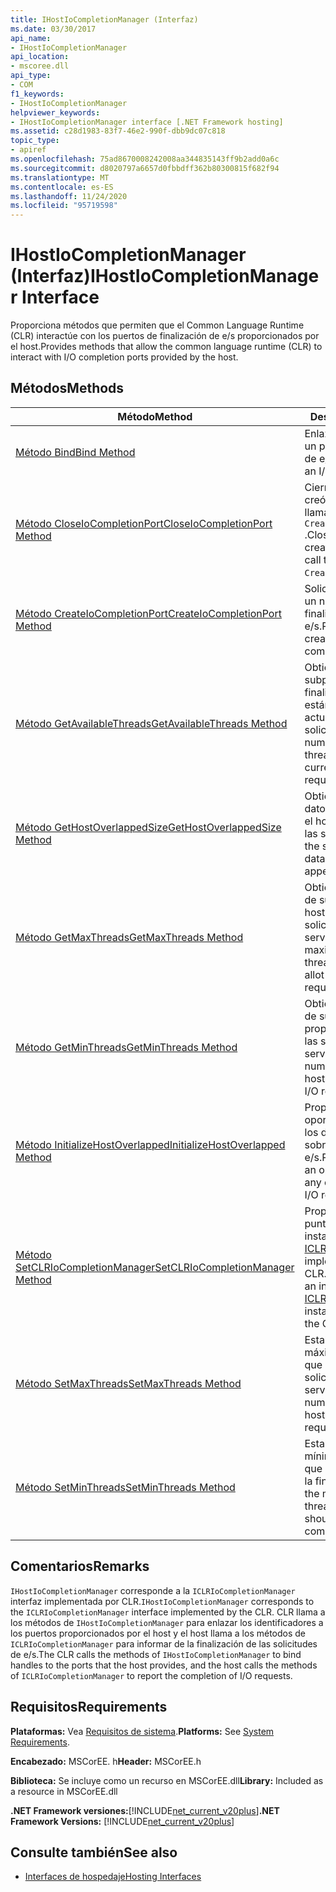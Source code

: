```yaml
---
title: IHostIoCompletionManager (Interfaz)
ms.date: 03/30/2017
api_name:
- IHostIoCompletionManager
api_location:
- mscoree.dll
api_type:
- COM
f1_keywords:
- IHostIoCompletionManager
helpviewer_keywords:
- IHostIoCompletionManager interface [.NET Framework hosting]
ms.assetid: c28d1983-83f7-46e2-990f-dbb9dc07c818
topic_type:
- apiref
ms.openlocfilehash: 75ad8670008242008aa344835143ff9b2add0a6c
ms.sourcegitcommit: d8020797a6657d0fbbdff362b80300815f682f94
ms.translationtype: MT
ms.contentlocale: es-ES
ms.lasthandoff: 11/24/2020
ms.locfileid: "95719598"
---
```

# <a name="ihostiocompletionmanager-interface"></a><span data-ttu-id="619e3-102">IHostIoCompletionManager (Interfaz)</span><span class="sxs-lookup"><span data-stu-id="619e3-102">IHostIoCompletionManager Interface</span></span>

<span data-ttu-id="619e3-103">Proporciona métodos que permiten que el Common Language Runtime (CLR) interactúe con los puertos de finalización de e/s proporcionados por el host.</span><span class="sxs-lookup"><span data-stu-id="619e3-103">Provides methods that allow the common language runtime (CLR) to interact with I/O completion ports provided by the host.</span></span>  
  
## <a name="methods"></a><span data-ttu-id="619e3-104">Métodos</span><span class="sxs-lookup"><span data-stu-id="619e3-104">Methods</span></span>  
  
|<span data-ttu-id="619e3-105">Método</span><span class="sxs-lookup"><span data-stu-id="619e3-105">Method</span></span>|<span data-ttu-id="619e3-106">Descripción</span><span class="sxs-lookup"><span data-stu-id="619e3-106">Description</span></span>|  
|------------|-----------------|  
|[<span data-ttu-id="619e3-107">Método Bind</span><span class="sxs-lookup"><span data-stu-id="619e3-107">Bind Method</span></span>](ihostiocompletionmanager-bind-method.md)|<span data-ttu-id="619e3-108">Enlaza un identificador a un puerto de finalización de e/s.</span><span class="sxs-lookup"><span data-stu-id="619e3-108">Binds a handle to an I/O completion port.</span></span>|  
|[<span data-ttu-id="619e3-109">Método CloseIoCompletionPort</span><span class="sxs-lookup"><span data-stu-id="619e3-109">CloseIoCompletionPort Method</span></span>](ihostiocompletionmanager-closeiocompletionport-method.md)|<span data-ttu-id="619e3-110">Cierra un puerto que se creó mediante una llamada anterior a `CreateIoCompletionPort` .</span><span class="sxs-lookup"><span data-stu-id="619e3-110">Closes a port that was created through an earlier call to `CreateIoCompletionPort`.</span></span>|  
|[<span data-ttu-id="619e3-111">Método CreateIoCompletionPort</span><span class="sxs-lookup"><span data-stu-id="619e3-111">CreateIoCompletionPort Method</span></span>](ihostiocompletionmanager-createiocompletionport-method.md)|<span data-ttu-id="619e3-112">Solicita que el host cree un nuevo puerto de finalización de e/s.</span><span class="sxs-lookup"><span data-stu-id="619e3-112">Requests that the host create a new I/O completion port.</span></span>|  
|[<span data-ttu-id="619e3-113">Método GetAvailableThreads</span><span class="sxs-lookup"><span data-stu-id="619e3-113">GetAvailableThreads Method</span></span>](ihostiocompletionmanager-getavailablethreads-method.md)|<span data-ttu-id="619e3-114">Obtiene el número de subprocesos de finalización de e/s que no están procesando actualmente solicitudes.</span><span class="sxs-lookup"><span data-stu-id="619e3-114">Gets the number of I/O completion threads that are not currently processing requests.</span></span>|  
|[<span data-ttu-id="619e3-115">Método GetHostOverlappedSize</span><span class="sxs-lookup"><span data-stu-id="619e3-115">GetHostOverlappedSize Method</span></span>](ihostiocompletionmanager-gethostoverlappedsize-method.md)|<span data-ttu-id="619e3-116">Obtiene el tamaño de los datos personalizados que el host pretende anexar a las solicitudes de e/s.</span><span class="sxs-lookup"><span data-stu-id="619e3-116">Gets the size of any custom data the host intends to append to I/O requests.</span></span>|  
|[<span data-ttu-id="619e3-117">Método GetMaxThreads</span><span class="sxs-lookup"><span data-stu-id="619e3-117">GetMaxThreads Method</span></span>](ihostiocompletionmanager-getmaxthreads-method.md)|<span data-ttu-id="619e3-118">Obtiene el número máximo de subprocesos que el host puede asignar a las solicitudes de e/s de servicio.</span><span class="sxs-lookup"><span data-stu-id="619e3-118">Gets the maximum number of threads that the host can allot to service I/O requests.</span></span>|  
|[<span data-ttu-id="619e3-119">Método GetMinThreads</span><span class="sxs-lookup"><span data-stu-id="619e3-119">GetMinThreads Method</span></span>](ihostiocompletionmanager-getminthreads-method.md)|<span data-ttu-id="619e3-120">Obtiene el número mínimo de subprocesos que proporciona el host para las solicitudes de e/s de servicio.</span><span class="sxs-lookup"><span data-stu-id="619e3-120">Gets the minimum number of threads that the host provides to service I/O requests.</span></span>|  
|[<span data-ttu-id="619e3-121">Método InitializeHostOverlapped</span><span class="sxs-lookup"><span data-stu-id="619e3-121">InitializeHostOverlapped Method</span></span>](ihostiocompletionmanager-initializehostoverlapped-method.md)|<span data-ttu-id="619e3-122">Proporciona al host la oportunidad de inicializar los datos personalizados sobre una solicitud de e/s.</span><span class="sxs-lookup"><span data-stu-id="619e3-122">Provides the host with an opportunity to initialize any custom data about an I/O request.</span></span>|  
|[<span data-ttu-id="619e3-123">Método SetCLRIoCompletionManager</span><span class="sxs-lookup"><span data-stu-id="619e3-123">SetCLRIoCompletionManager Method</span></span>](ihostiocompletionmanager-setclriocompletionmanager-method.md)|<span data-ttu-id="619e3-124">Proporciona al host un puntero de interfaz a una instancia de [ICLRIoCompletionManager](iclriocompletionmanager-interface.md) implementada por CLR.</span><span class="sxs-lookup"><span data-stu-id="619e3-124">Provides the host with an interface pointer to an [ICLRIoCompletionManager](iclriocompletionmanager-interface.md) instance implemented by the CLR.</span></span>|  
|[<span data-ttu-id="619e3-125">Método SetMaxThreads</span><span class="sxs-lookup"><span data-stu-id="619e3-125">SetMaxThreads Method</span></span>](ihostiocompletionmanager-setmaxthreads-method.md)|<span data-ttu-id="619e3-126">Establece el número máximo de subprocesos que el host asigna a las solicitudes de e/s de servicio.</span><span class="sxs-lookup"><span data-stu-id="619e3-126">Sets the maximum number of threads that the host allots to service I/O requests.</span></span>|  
|[<span data-ttu-id="619e3-127">Método SetMinThreads</span><span class="sxs-lookup"><span data-stu-id="619e3-127">SetMinThreads Method</span></span>](ihostiocompletionmanager-setminthreads-method.md)|<span data-ttu-id="619e3-128">Establece el número mínimo de subprocesos que el host debe asignar a la finalización de e/s.</span><span class="sxs-lookup"><span data-stu-id="619e3-128">Sets the minimum number of threads that the host should allot to I/O completion.</span></span>|  
  
## <a name="remarks"></a><span data-ttu-id="619e3-129">Comentarios</span><span class="sxs-lookup"><span data-stu-id="619e3-129">Remarks</span></span>  

 <span data-ttu-id="619e3-130">`IHostIoCompletionManager` corresponde a la `ICLRIoCompletionManager` interfaz implementada por CLR.</span><span class="sxs-lookup"><span data-stu-id="619e3-130">`IHostIoCompletionManager` corresponds to the `ICLRIoCompletionManager` interface implemented by the CLR.</span></span> <span data-ttu-id="619e3-131">CLR llama a los métodos de `IHostIoCompletionManager` para enlazar los identificadores a los puertos proporcionados por el host y el host llama a los métodos de `ICLRIoCompletionManager` para informar de la finalización de las solicitudes de e/s.</span><span class="sxs-lookup"><span data-stu-id="619e3-131">The CLR calls the methods of `IHostIoCompletionManager` to bind handles to the ports that the host provides, and the host calls the methods of `ICLRIoCompletionManager` to report the completion of I/O requests.</span></span>  
  
## <a name="requirements"></a><span data-ttu-id="619e3-132">Requisitos</span><span class="sxs-lookup"><span data-stu-id="619e3-132">Requirements</span></span>  

 <span data-ttu-id="619e3-133">**Plataformas:** Vea [Requisitos de sistema](../../get-started/system-requirements.md).</span><span class="sxs-lookup"><span data-stu-id="619e3-133">**Platforms:** See [System Requirements](../../get-started/system-requirements.md).</span></span>  
  
 <span data-ttu-id="619e3-134">**Encabezado:** MSCorEE. h</span><span class="sxs-lookup"><span data-stu-id="619e3-134">**Header:** MSCorEE.h</span></span>  
  
 <span data-ttu-id="619e3-135">**Biblioteca:** Se incluye como un recurso en MSCorEE.dll</span><span class="sxs-lookup"><span data-stu-id="619e3-135">**Library:** Included as a resource in MSCorEE.dll</span></span>  
  
 <span data-ttu-id="619e3-136">**.NET Framework versiones:**[!INCLUDE[net_current_v20plus](../../../../includes/net-current-v20plus-md.md)]</span><span class="sxs-lookup"><span data-stu-id="619e3-136">**.NET Framework Versions:** [!INCLUDE[net_current_v20plus](../../../../includes/net-current-v20plus-md.md)]</span></span>  
  
## <a name="see-also"></a><span data-ttu-id="619e3-137">Consulte también</span><span class="sxs-lookup"><span data-stu-id="619e3-137">See also</span></span>

- [<span data-ttu-id="619e3-138">Interfaces de hospedaje</span><span class="sxs-lookup"><span data-stu-id="619e3-138">Hosting Interfaces</span></span>](hosting-interfaces.md)
